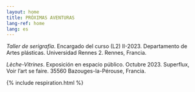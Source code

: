 ```yaml
---
layout: home
title: PRÓXIMAS AVENTURAS
lang-ref: home
lang: es
---
```


*Taller de serigrafía*. Encargado del curso (L2) II-2023. Departamento de Artes plásticas. Universidad Rennes 2. Rennes, Francia.

*Lèche-Vitrines*. Exposición en espacio público. Octubre 2023. Superflux, Voir l’art se faire. 35560 Bazouges-la-Pérouse, Francia.

{% include respiration.html %}
